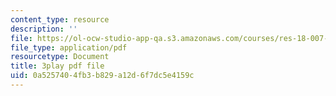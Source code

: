 ```yaml
---
content_type: resource
description: ''
file: https://ol-ocw-studio-app-qa.s3.amazonaws.com/courses/res-18-007-calculus-revisited-multivariable-calculus-fall-2011/0a5257404fb3b829a12d6f7dc5e4159c_wsOoClvZmic.pdf
file_type: application/pdf
resourcetype: Document
title: 3play pdf file
uid: 0a525740-4fb3-b829-a12d-6f7dc5e4159c
---
```

